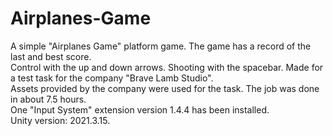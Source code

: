 # Airplanes-Game
A simple "Airplanes Game" platform game. The game has a record of the last and best score. <br/>
Control with the up and down arrows. Shooting with the spacebar. Made for a test task for the company "Brave Lamb Studio". <br/> 
Assets provided by the company were used for the task. The job was done in about 7.5 hours. <br/> 
One "Input System" extension version 1.4.4 has been installed.  <br/> 
Unity version: 2021.3.15. <br/> 
